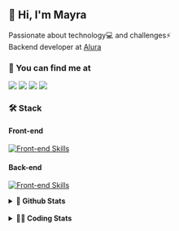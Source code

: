 ## 👋 Hi, I'm Mayra

Passionate about technology💻 and challenges⚡  
Backend developer at [Alura](https://www.alura.com.br)   

### 💬 You can find me at

<a href="https://mayra.dev" target="_blank" rel="noopener"><img src="https://img.shields.io/badge/-mayra.dev-005FED?style=flat&logo=Google-chrome&logoColor=white"/></a>
<a href="https://linkedin.com/in/mayraamaral" target="_blank" rel="noopener"><img src="https://img.shields.io/badge/-/mayraamaral-0077B5?style=flat&logo=Linkedin&logoColor=white"/></a>
<a href="mailto:mayra@mayra.dev" target="_blank" rel="noopener"><img src="https://img.shields.io/badge/-mayra@mayra.dev-D14836?style=flat&logo=Gmail&logoColor=white"/></a>
<a href="" target="_blank" rel="noopener"><img src="https://img.shields.io/badge/-mayraamaral-7289DA?style=flat&logo=Discord&logoColor=white"/></a>

### 🛠️ Stack
#### Front-end

[![Front-end Skills](https://skillicons.dev/icons?i=react,next,angular,redux,styledcomponents,html,css,sass,js,ts,figma)](https://skillicons.dev)
#### Back-end

[![Front-end Skills](https://skillicons.dev/icons?i=java,spring,hibernate,aws,idea,postgres,mysql,git,linux,bash,nodejs,docker,kubernetes,jenkins)](https://skillicons.dev)


<details>
    <summary><strong>📌 Github Stats</strong></summary>
    <br />
    <div align="center">
        <table>
      <td><img height="160em" src="https://github-readme-stats.vercel.app/api?username=mayraamaral&show_icons=true&theme=algolia&hide_border=true&hide=stars&count_private=true" alt="Readme stats"></td>
      <td><img height="160em" src="https://github-readme-stats.vercel.app/api/top-langs/?username=mayraamaral&&layout=compact&&theme=algolia&hide_border=true&langs_count=6" alt="Language stats"></td>
       </table>
  </div> 
    

  <p align="center">
    <img src="https://github-readme-streak-stats.herokuapp.com?user=mayraamaral&theme=dark&hide_border=true&date_format=j%20M%5B%20Y%5D&locale=pt-br&background=050F2C&ring=0195DD&fire=23AA7D&currStreakLabel=23AA7D" alt="Streak stats">
  </p> 
</details>

<br />

<details>
  <summary><strong>👩‍💻 Coding Stats</strong></summary>
  <br />
  
  <!--START_SECTION:waka-->
![Code Time](http://img.shields.io/badge/Code%20Time-630%20hrs%2059%20mins-blue)

**🐱 My GitHub Data** 

> 📦 588.2 kB Used in GitHub's Storage 
 > 
> 🏆 973 Contributions in the Year 2024
 > 
> 🚫 Not Opted to Hire
 > 
> 📜 62 Public Repositories 
 > 
> 🔑 33 Private Repositories 
 > 
**I'm an Early 🐤** 

```text
🌞 Morning                8933 commits        ██████░░░░░░░░░░░░░░░░░░░   23.01 % 
🌆 Daytime                24794 commits       ████████████████░░░░░░░░░   63.86 % 
🌃 Evening                4822 commits        ███░░░░░░░░░░░░░░░░░░░░░░   12.42 % 
🌙 Night                  277 commits         ░░░░░░░░░░░░░░░░░░░░░░░░░   00.71 % 
```
📅 **I'm Most Productive on Wednesday** 

```text
Monday                   6363 commits        ████░░░░░░░░░░░░░░░░░░░░░   16.39 % 
Tuesday                  4603 commits        ███░░░░░░░░░░░░░░░░░░░░░░   11.86 % 
Wednesday                13430 commits       █████████░░░░░░░░░░░░░░░░   34.59 % 
Thursday                 8522 commits        █████░░░░░░░░░░░░░░░░░░░░   21.95 % 
Friday                   5185 commits        ███░░░░░░░░░░░░░░░░░░░░░░   13.35 % 
Saturday                 304 commits         ░░░░░░░░░░░░░░░░░░░░░░░░░   00.78 % 
Sunday                   419 commits         ░░░░░░░░░░░░░░░░░░░░░░░░░   01.08 % 
```


📊 **This Week I Spent My Time On** 

```text
🕑︎ Time Zone: America/Sao_Paulo

💬 Programming Languages: 
Java                     3 hrs 20 mins       ███████████░░░░░░░░░░░░░░   44.65 % 
JavaScript               3 hrs 2 mins        ██████████░░░░░░░░░░░░░░░   40.74 % 
SQL                      19 mins             █░░░░░░░░░░░░░░░░░░░░░░░░   04.37 % 
Java Properties          18 mins             █░░░░░░░░░░░░░░░░░░░░░░░░   04.06 % 
CSS                      14 mins             █░░░░░░░░░░░░░░░░░░░░░░░░   03.19 % 

🔥 Editors: 
IntelliJ IDEA            7 hrs 28 mins       █████████████████████████   100.00 % 

💻 Operating System: 
Linux                    7 hrs 28 mins       █████████████████████████   100.00 % 
```

**I Mostly Code in Java** 

```text
Java                     123 repos           ███████░░░░░░░░░░░░░░░░░░   27.89 % 
JavaScript               101 repos           ██████░░░░░░░░░░░░░░░░░░░   22.90 % 
TypeScript               83 repos            █████░░░░░░░░░░░░░░░░░░░░   18.82 % 
Python                   2 repos             ░░░░░░░░░░░░░░░░░░░░░░░░░   00.45 % 
Dockerfile               1 repo              ░░░░░░░░░░░░░░░░░░░░░░░░░   00.23 % 
```




 Last Updated on 25/11/2024 19:17:18 UTC
<!--END_SECTION:waka-->

</details>
